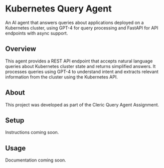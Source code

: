# Kubernetes Query Agent

An AI agent that answers queries about applications deployed on a Kubernetes cluster, using GPT-4 for query processing and FastAPI for API endpoints with async support.

## Overview
This agent provides a REST API endpoint that accepts natural language queries about Kubernetes cluster state and returns simplified answers. It processes queries using GPT-4 to understand intent and extracts relevant information from the cluster using the Kubernetes API.

## About
This project was developed as part of the Cleric Query Agent Assignment.

## Setup
Instructions coming soon.

## Usage
Documentation coming soon.
